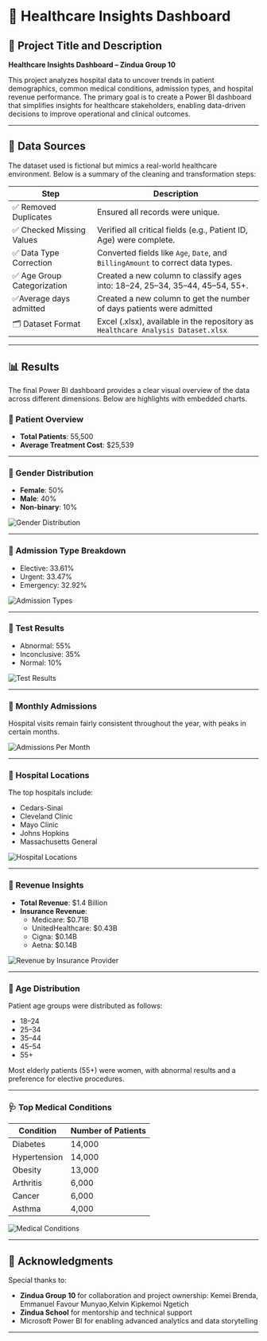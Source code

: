 # 🏥 Healthcare Insights Dashboard

## 📌 Project Title and Description

**Healthcare Insights Dashboard – Zindua Group 10**

This project analyzes hospital data to uncover trends in patient demographics, common medical conditions, admission types, and hospital revenue performance. The primary goal is to create a Power BI dashboard that simplifies insights for healthcare stakeholders, enabling data-driven decisions to improve operational and clinical outcomes.

---

## 📂 Data Sources

The dataset used is fictional but mimics a real-world healthcare environment. Below is a summary of the cleaning and transformation steps:

| Step                     | Description                                                                 |
|--------------------------|-----------------------------------------------------------------------------|
| ✅ Removed Duplicates     | Ensured all records were unique.                                             |
| ✅ Checked Missing Values | Verified all critical fields (e.g., Patient ID, Age) were complete.          |
| ✅ Data Type Correction   | Converted fields like `Age`, `Date`, and `BillingAmount` to correct data types.       |
| ✅ Age Group Categorization | Created a new column to classify ages into: 18–24, 25–34, 35–44, 45–54, 55+. |
|✅Average days admitted     | Created a new column to get the number of days patients were admitted|
| 🗂 Dataset Format         | Excel (.xlsx), available in the repository as `Healthcare Analysis Dataset.xlsx`

---

## 📊 Results

The final Power BI dashboard provides a clear visual overview of the data across different dimensions. Below are highlights with embedded charts.

### 👥 Patient Overview

- **Total Patients**: 55,500  
- **Average Treatment Cost**: $25,539  

---

### 🔹 Gender Distribution

- **Female**: 50%  
- **Male**: 40%  
- **Non-binary**: 10%  

![Gender Distribution](Screenshot-2025-04-16-141316.png)

---

### 🏥 Admission Type Breakdown

- Elective: 33.61%  
- Urgent: 33.47%  
- Emergency: 32.92%  

![Admission Types](Screenshot-2025-04-16-141525.png)

---

### 🧪 Test Results

- Abnormal: 55%  
- Inconclusive: 35%  
- Normal: 10%  

![Test Results](Screenshot-2025-04-16-141534.png)

---

### 📆 Monthly Admissions

Hospital visits remain fairly consistent throughout the year, with peaks in certain months.

![Admissions Per Month](Screenshot-2025-04-16-141603.png)

---

### 📍 Hospital Locations

The top hospitals include:
- Cedars-Sinai
- Cleveland Clinic
- Mayo Clinic
- Johns Hopkins
- Massachusetts General

![Hospital Locations](Screenshot-2025-04-16-141613.png)

---

### 💸 Revenue Insights

- **Total Revenue**: $1.4 Billion  
- **Insurance Revenue**:
  - Medicare: $0.71B  
  - UnitedHealthcare: $0.43B  
  - Cigna: $0.14B  
  - Aetna: $0.14B  

![Revenue by Insurance Provider](Screenshot-2025-04-16-141551.png)

---

### 🧓 Age Distribution

Patient age groups were distributed as follows:

- 18–24  
- 25–34  
- 35–44  
- 45–54  
- 55+  

Most elderly patients (55+) were women, with abnormal results and a preference for elective procedures.

---

### 🩺 Top Medical Conditions

| Condition     | Number of Patients |
|---------------|--------------------|
| Diabetes      | 14,000             |
| Hypertension  | 14,000             |
| Obesity       | 13,000             |
| Arthritis     | 6,000              |
| Cancer        | 6,000              |
| Asthma        | 4,000              |

![Medical Conditions](Screenshot-2025-04-16-141544.png)

---

## 🙌 Acknowledgments

Special thanks to:
- **Zindua Group 10** for collaboration and project ownership: Kemei Brenda, Emmanuel Favour Munyao,Kelvin Kipkemoi Ngetich
- **Zindua School** for mentorship and technical support
- Microsoft Power BI for enabling advanced analytics and data storytelling

---
